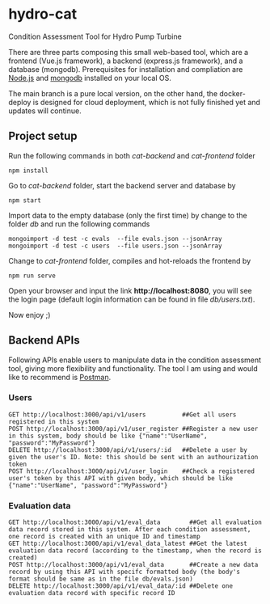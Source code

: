 # hydro-cat
Condition Assessment Tool for Hydro Pump Turbine

There are three parts composing this small web-based tool, which are a frontend (Vue.js framework), a backend (express.js framework), and a database (mongodb). Prerequisites for installation and compliation are [Node.js](https://nodejs.org/en/) and [mongodb](https://www.mongodb.com/what-is-mongodb) installed on your local OS.  

The main branch is a pure local version, on the other hand, the docker-deploy is designed for cloud deployment, which is not fully finished yet and updates will continue. 

## Project setup
Run the following commands in both *cat-backend* and *cat-frontend* folder
```
npm install
```

Go to *cat-backend* folder, start the backend server and database by
```
npm start
```

Import data to the empty database (only the first time) by change to the folder *db* and run the following commands
```
mongoimport -d test -c evals  --file evals.json --jsonArray
mongoimport -d test -c users  --file users.json --jsonArray
```

Change to *cat-frontend* folder, compiles and hot-reloads the frontend by
```
npm run serve
```

Open your browser and input the link **http://localhost:8080**, you will see the login page (default login information can be found in file *db/users.txt*). 

Now enjoy ;)

## Backend APIs
Following APIs enable users to manipulate data in the condition assessment tool, giving more flexibility and functionality. The tool I am using and would like to recommend is [Postman](https://www.postman.com/).

### Users
```
GET http://localhost:3000/api/v1/users          ##Get all users registered in this system
POST http://localhost:3000/api/v1/user_register ##Register a new user in this system, body should be like {"name":"UserName", "password":"MyPassword"}
DELETE http://localhost:3000/api/v1/users/:id   ##Delete a user by given the user's ID. Note: this should be sent with an authourization token
POST http://localhost:3000/api/v1/user_login    ##Check a registered user's token by this API with given body, which should be like {"name":"UserName", "password":"MyPassword"}
```

### Evaluation data
```
GET http://localhost:3000/api/v1/eval_data        ##Get all evaluation data record stored in this system. After each condition assessment, one record is created with an unique ID and timestamp
GET http://localhost:3000/api/v1/eval_data_latest ##Get the latest evaluation data record (according to the timestamp, when the record is created)
POST http://localhost:3000/api/v1/eval_data       ##Create a new data record by using this API with specifc formatted body (the body's format should be same as in the file db/evals.json)
DELETE http://localhost:3000/api/v1/eval_data/:id ##Delete one evaluation data record with specific record ID
```
